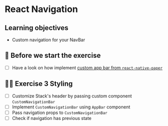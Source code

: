 # React Navigation

## Learning objectives

- Custom navigation for your NavBar

## 🥑 Before we start the exercise

- [ ] Have a look on how implement [custom app bar from `react-native-paper`](https://callstack.github.io/react-native-paper/integrate-app-bar-with-react-navigation.html#adding-appbar)

## 🤸‍♀️ Exercise 3 Styling

- [ ] Customize Stack's header by passing custom component `CustomNavigationBar`
- [ ] Implement `CustomNavigationBar` using `AppBar` component
- [ ] Pass navigation props to `CustomNavigationBar`
- [ ] Check if navigation has previous state

